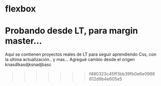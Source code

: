 # flexbox
Probando desde LT, para margin master...
=======
Aquí se contienen proyectos reales de LT
para seguir aprendiendo Css, con la ultima actualización..
y mas...
Agregué cambio desde el origen
knasdlkasdjksnadjbasc
>>>>>>> f480323c45ff3bb39fb0e6e0986612d9b4e605e5
